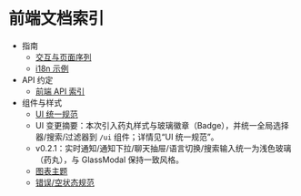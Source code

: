 # 前端文档索引

- 指南
  - [交互与页面序列](./page-sequences.md)
  - [i18n 示例](../i18n-examples.md)
- API 约定
  - [前端 API 索引](./api/index.md)
- 组件与样式
  - [UI 统一规范](./ui-unification.md)
  - UI 变更摘要：本次引入药丸样式与玻璃徽章（Badge），并统一全局选择器/搜索/过滤器到 `/ui` 组件；详情见“UI 统一规范”。
  - v0.2.1：实时通知/通知下拉/聊天抽屉/语言切换/搜索输入统一为浅色玻璃（药丸），与 GlassModal 保持一致风格。
  - [图表主题](../ui-chart-theme.md)
  - [错误/空状态规范](../ui-error-empty-spec.md)

